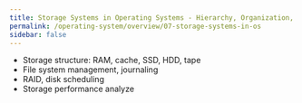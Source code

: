 ```yaml
---
title: Storage Systems in Operating Systems - Hierarchy, Organization, and Management
permalink: /operating-system/overview/07-storage-systems-in-os
sidebar: false
---
```


- Storage structure: RAM, cache, SSD, HDD, tape
- File system management, journaling
- RAID, disk scheduling
- Storage performance analyze